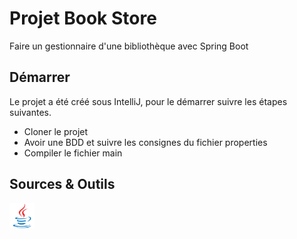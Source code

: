 # Projet Book Store
Faire un gestionnaire d'une bibliothèque avec Spring Boot

## Démarrer

Le projet a été créé sous IntelliJ, pour le démarrer suivre les étapes suivantes.

- Cloner le projet
- Avoir une BDD et suivre les consignes du fichier properties
- Compiler le fichier main

## Sources & Outils

<a href="https://www.java.com" target="_blank" rel="noreferrer"> <img src="https://raw.githubusercontent.com/devicons/devicon/master/icons/java/java-original.svg" alt="java" width="40" height="40"/> </a>
